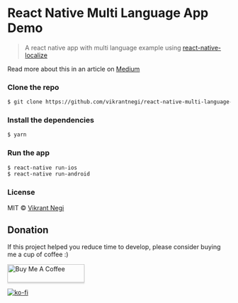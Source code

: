 # React Native Multi Language App Demo

> A react native app with multi language example using [react-native-localize](https://github.com/react-native-community/react-native-localize)

Read more about this in an article on [Medium](https://medium.com/better-programming/creating-a-multi-language-app-in-react-native-9828b138c274)

### Clone the repo

```bash
$ git clone https://github.com/vikrantnegi/react-native-multi-language-app.git
```

### Install the dependencies

```bash
$ yarn
```

### Run the app

```bash
$ react-native run-ios
$ react-native run-android
```

### License

MIT © [Vikrant Negi](https://github.com/vikrantnegi)


## Donation

If this project helped you reduce time to develop, please consider buying me a cup of coffee :)

<a href="https://www.buymeacoffee.com/vikrantnegi" target="_blank"><img src="https://www.buymeacoffee.com/assets/img/custom_images/orange_img.png" alt="Buy Me A Coffee" style="height: 41px !important;width: 174px !important;box-shadow: 0px 3px 2px 0px rgba(190, 190, 190, 0.5) !important;-webkit-box-shadow: 0px 3px 2px 0px rgba(190, 190, 190, 0.5) !important;" ></a>

[![ko-fi](https://www.ko-fi.com/img/githubbutton_sm.svg)](https://ko-fi.com/E1E6Z0JL)
